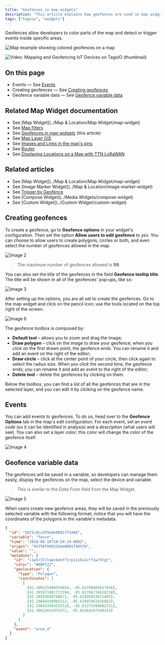 ```yaml
---
title: "Geofences in map widgets"
description: "This article explains how geofences are used in map widgets to color map areas and trigger events in specific regions, and points to related documentation for creating geofences and handling geofence variable data."
tags: ["tagoio", "widgets"]
---
```

Geofences allow developers to color parts of the map and detect or trigger events inside specific areas.

![Map example showing colored geofences on a map](/docs_imagem/tagoio/geofences-in-map-widgets-2.png)

![Video: Mapping and Geofencing IoT Devices on TagoIO (thumbnail)](/docs_imagem/tagoio/geofences-in-map-widgets-2.png)

## On this page
- Events — See [Events](../actions/actions)
- Creating geofences — See [Creating geofences](../../data-management/geofence-management) 
- Geofence variable data — See [Geofence variable data](../../data-management/geofence-management)

## Related Map Widget documentation
- See [Map Widget](../Map & Location/Map Widget/map-widget)
- See [Map filters](../map-filters)
- See [Geofences in map widgets](#) (this article)
- See [Map Layer GIS](../map-layer-gis)
- See [Images and Links in the map's pins](../images-and-links-in-the-maps-pins)
- See [Router](../router)
- See [Displaying Locations on a Map with TTN LoRaWAN](../tutorials/displaying-locations-on-a-map-with-ttn-lorawan)

## Related articles
- See [Map Widget](../Map & Location/Map Widget/map-widget)
- See [Image Marker Widget](../Map & Location/image-marker-widget)
- See [Trigger by Geofence](../../../trigger-by-geofence)
- See [Compose Widget](../Media Widgets/compose-widget)
- See [Custom Widget](../Custom Widget/custom-widget)

## Creating geofences

To create a geofence, go to **Geofence options** in your widget's configuration. Then set the option **Allow users to edit geofence** to *yes*. You can choose to allow users to create polygons, circles or both, and even select the number of geofences allowed in the map.

![Image 2](/docs_imagem/tagoio/Captura-20de-20tela-20de-202021-07-12-2009-13-40-324.png)

> The maximum number of geofences allowed is **99**.

You can also set the title of the geofences in the field **Geofence tooltip title**. The title will be shown in all of the geofences' pop‑ups, like so:

![Image 3](/docs_imagem/tagoio/Captura-20de-20tela-20de-202021-07-12-2009-16-22-Tg8.png)

After setting up the options, you are all set to create the geofences. Go to the map widget and click on the pencil icon; use the tools located on the top right of the screen.

![Image 6](/docs_imagem/tagoio/desenhando2-SO8.gif)

The geofence toolbox is composed by:

- **Default tool** – allows you to zoom and drag the image;
- **Draw polygon** – click on the image to draw your geofence; when you click on the first drawn point, the geofence ends. You can rename it and add an event on the right of the editor;
- **Draw circle** – click at the center point of your circle, then click again to select the radius size. When you click the second time, the geofence ends; you can rename it and add an event to the right of the editor;
- **Delete tool** – delete the geofences by clicking on them.

Below the toolbox, you can find a list of all the geofences that are in the selected layer, and you can edit it by clicking on the geofence name.

## Events

You can add events to geofences. To do so, head over to the **Geofence Options** tab in the map's edit configuration. For each event, set an *event code* (so it can be identified in analysis) and a *description* (what users will see). You can also set a layer color; this color will change the color of the geofence itself.

![Image 4](/docs_imagem/tagoio/Screen-20Shot-202018-08-16-20at-2015.41.33-DN4.png)

## Geofence variable data

The geofences will be saved in a variable, so developers can manage them easily, display the geofences on the map, select the device and variable.

> This is similar to the *Data From* field from the Map Widget.

![Image 5](/docs_imagem/tagoio/Captura-20de-20tela-20de-202021-07-12-2009-18-20-u98.png)

When users create new geofence areas, they will be saved in the previously selected variable with the following format; notice that you will have the coordinates of the polygons in the variable's metadata.

```json
{
  "id": "5b75c8ccdf9a8e00017f1488",
  "variable": "fence",
  "time": "2018-08-16T18:54:24.000Z",
  "origin": "5b758f096319ee0001f9d570",
  "value": "",
  "metadata": {
    "id": "l1w5r37clqwnk4ntf1rpjx16u1cff1wr5tgt",
    "color": "#00FF22",
    "geolocation": {
      "type": "Polygon",
      "coordinates": [
        [
          [42.300325960559654, -85.63790805637836],
          [42.305971081721594, -85.63798734918238],
          [42.30593698760671, -85.62895853072405],
          [42.29844438901512, -85.62885962426662],
          [42.298453564525126, -85.63375599682331],
          [42.30022652075572, -85.63364267349243]
        ]
      ]
    },
    "event": "area_4"
  }
}
```